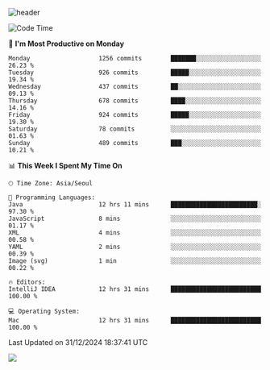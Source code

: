 ![header](https://capsule-render.vercel.app/api?type=Egg&color=timeAuto&height=300&section=header&text=PoPo&fontSize=90&animation=fadeIn)

  <!--START_SECTION:waka-->
![Code Time](http://img.shields.io/badge/Code%20Time-2%2C273%20hrs%2035%20mins-blue)

📅 **I'm Most Productive on Monday** 

```text
Monday                   1256 commits        ███████░░░░░░░░░░░░░░░░░░   26.23 % 
Tuesday                  926 commits         █████░░░░░░░░░░░░░░░░░░░░   19.34 % 
Wednesday                437 commits         ██░░░░░░░░░░░░░░░░░░░░░░░   09.13 % 
Thursday                 678 commits         ████░░░░░░░░░░░░░░░░░░░░░   14.16 % 
Friday                   924 commits         █████░░░░░░░░░░░░░░░░░░░░   19.30 % 
Saturday                 78 commits          ░░░░░░░░░░░░░░░░░░░░░░░░░   01.63 % 
Sunday                   489 commits         ███░░░░░░░░░░░░░░░░░░░░░░   10.21 % 
```


📊 **This Week I Spent My Time On** 

```text
🕑︎ Time Zone: Asia/Seoul

💬 Programming Languages: 
Java                     12 hrs 11 mins      ████████████████████████░   97.30 % 
JavaScript               8 mins              ░░░░░░░░░░░░░░░░░░░░░░░░░   01.17 % 
XML                      4 mins              ░░░░░░░░░░░░░░░░░░░░░░░░░   00.58 % 
YAML                     2 mins              ░░░░░░░░░░░░░░░░░░░░░░░░░   00.39 % 
Image (svg)              1 min               ░░░░░░░░░░░░░░░░░░░░░░░░░   00.22 % 

🔥 Editors: 
IntelliJ IDEA            12 hrs 31 mins      █████████████████████████   100.00 % 

💻 Operating System: 
Mac                      12 hrs 31 mins      █████████████████████████   100.00 % 
```


 Last Updated on 31/12/2024 18:37:41 UTC
<!--END_SECTION:waka-->



<img src="https://capsule-render.vercel.app/api?type=Egg&color=timeAuto&height=300&section=footer&text=PoPo&fontSize=90&animation=fadeIn&reversal=true" />

